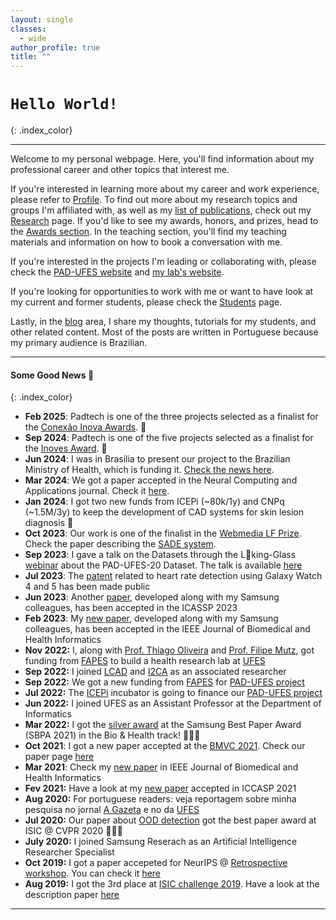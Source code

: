 ```yaml
---
layout: single
classes:
  - wide
author_profile: true
title: ""
---
```


# <i class="fas fa-code"></i> `Hello World!` <i class="fas fa-code"></i>
{: .index_color}

___

Welcome to my personal webpage. Here, you'll find information about my professional career and other topics that interest me.

If you're interested in learning more about my career and work experience, please refer to [Profile](profile). To find out more about my research topics and groups I'm affiliated with, as well as my [list of publications](/research/#list-of-publications), check out my [Research](research) page. If you'd like to see my awards, honors, and prizes, head to the [Awards section](awards). In the teaching section, you'll find my teaching materials and information on how to book a conversation with me.

If you're interested in the projects I'm leading or collaborating with, please check the [PAD-UFES website](http://pad.ufes.br/padtech/) and [my lab's website](http://life.inf.ufes.br).

If you're looking for opportunities to work with me or want to have look at my current and former students, please check the [Students](students) page.

Lastly, in the [blog](blog) area, I share my thoughts, tutorials for my students, and other related content. Most of the posts are written in Portuguese because my primary audience is Brazilian.

___

#### Some Good News 📰
{: .index_color}

+ <span class="news"> <span class="index_color"> **Feb 2025**: </span> Padtech is one of the three projects selected as a finalist for the [Conexão Inova Awards](https://www.conexaoinovacaopublica.org/). 🎉</span>
+ <span class="news"> <span class="index_color"> **Sep 2024**: </span> Padtech is one of the five projects selected as a finalist for the [Inoves Award](https://inoves.es.gov.br/). 🎉</span>
+ <span class="news"> <span class="index_color"> **Jun 2024**: </span> I was in Brasilia to present our project to the Brazilian Ministry of Health, which is funding it. [Check the news here](https://life.inf.ufes.br/blog/seminario-marco-zero/).</span>
+ <span class="news"> <span class="index_color"> **Mar 2024**: </span> We got a paper accepted in the Neural Computing and Applications journal. Check it [here](https://link.springer.com/article/10.1007/s00521-024-09615-z).</span>
+ <span class="news"> <span class="index_color"> **Jan 2024**: </span> I got two new funds from ICEPi (~80k/1y) and CNPq (~1.5M/3y) to keep the development of CAD systems for skin lesion diagnosis 🎉 </span>
+ <span class="news"> <span class="index_color"> **Oct 2023**: </span> Our work is one of the finalist in the [Webmedia LF Prize](https://webmedia.org.br/2023/cfp-premio-lf/). Check the paper describing the [SADE system](https://sol.sbc.org.br/index.php/webmedia_estendido/article/view/25686). </span>
+ <span class="news"> <span class="index_color"> **Sep 2023**: </span> I gave a talk on the Datasets through the L👀king-Glass [webinar](https://purrlab.github.io/webinar/) about the PAD-UFES-20 Dataset. The talk is available [here](https://www.youtube.com/watch?v=q-DBwWZejMY)</span>
+ <span class="news"> <span class="index_color"> **Jul 2023**: </span> The [patent](https://patents.google.com/patent/US20230190120A1/en) related to heart rate detection using Galaxy Watch 4 and 5 has been made public  </span>
+ <span class="news"> <span class="index_color"> **Jun 2023**: </span> Another [paper](https://ieeexplore.ieee.org/document/10095339), developed along with my Samsung colleagues, has been accepted in the ICASSP 2023 </span>
+ <span class="news"> <span class="index_color"> **Feb 2023**: </span> My [new paper](https://ieeexplore.ieee.org/document/10057982), developed along with my Samsung colleagues, has been accepted in the IEEE Journal of Biomedical and Health Informatics </span>
+ <span class="news"> <span class="index_color"> **Nov 2022:** </span> I, along with [Prof. Thiago Oliveira](http://www.inf.ufes.br/~todsantos/home-2) and [Prof. Filipe Mutz](http://www.fmtz.com.br/about/), got funding from [FAPES](https://fapes.es.gov.br/) to build a health research lab at [UFES](https://ufes.br/)</span>
+ <span class="news"> <span class="index_color"> **Sep 2022:** </span> I joined [LCAD](http://www.lcad.inf.ufes.br/) and [I2CA](http://i2ca.ai/) as an associated researcher </span>
+ <span class="news"> <span class="index_color"> **Sep 2022:** </span> We got a new funding from [FAPES](https://fapes.es.gov.br/) for [PAD-UFES project](/projects/skin_cancer_diagnosis/)</span>
+ <span class="news"> <span class="index_color"> **Jul 2022:** </span> The [ICEPi](https://icepi.es.gov.br/) incubator is going to finance our [PAD-UFES project](/projects/skin_cancer_diagnosis/)  </span>
+ <span class="news"> <span class="index_color"> **Jun 2022:** </span> I joined UFES as an Assistant Professor at the Department of Informatics </span>
+ <span class="news"> <span class="index_color"> **Mar 2022:** </span> I got the [silver award](https://www.linkedin.com/feed/update/urn:li:share:6907384896474742785?utm_source=linkedin_share&utm_medium=member_desktop_share&utm_content=post) at the Samsung Best Paper Award (SBPA 2021) in the Bio & Health track! 🎉🎉🎉 </span>
+ <span class="news"> <span class="index_color"> **Oct 2021**: </span> I got a new paper accepted at the [BMVC 2021](https://www.bmvc2021.com/). Check our paper page [here](https://cyclempi.github.io/) </span>
+ <span class="news"> <span class="index_color"> **Mar 2021**: </span> Check my [new paper](https://ieeexplore.ieee.org/document/9364366) in IEEE Journal of Biomedical and Health Informatics </span>
+ <span class="news"> <span class="index_color"> **Fev 2021:** </span> Have a look at my [new paper](https://arxiv.org/pdf/2102.11771.pdf) accepted in ICCASP 2021 </span>
+ <span class="news"> <span class="index_color"> **Aug 2020:** </span> For portuguese readers: veja reportagem sobre minha pesquisa no jornal [A Gazeta](https://www.agazeta.com.br/revista-ag/vida/aluno-da-ufes-ganha-premio-por-software-que-auxilia-na-deteccao-de-cancer-de-pele-0820) e no da [UFES](http://www.ufes.br/conteudo/software-que-auxilia-na-deteccao-de-cancer-de-pele-recebe-premio-internacional) </span>
+ <span class="news"> <span class="index_color">**Jul 2020:** </span> Our paper about [OOD detection](http://openaccess.thecvf.com/content_CVPRW_2020/papers/w42/Pacheco_On_Out-of-Distribution_Detection_Algorithms_With_Deep_Neural_Skin_Cancer_Classifiers_CVPRW_2020_paper.pdf) got the best paper award at ISIC @ CVPR 2020 🎉🎉🎉 
+ <span class="news"> <span class="index_color"> **July 2020:** </span> I joined Samsung Reserach as an Artificial Intelligence Researcher Specialist
+ <span class="news"> <span class="index_color"> **Oct 2019:** </span> I got a paper accepeted for NeurIPS @ [Retrospective workshop](https://ml-retrospectives.github.io/neurips2019/schedule/). You can check it [here](https://ml-retrospectives.github.io/neurips2019/assets/pdfs/Recent_advances_in_deep_learning_applied_to_skin_cancer_detection.pdf)</span>
+ <span class="news"> <span class="index_color"> **Aug 2019:** </span> I got the 3rd place at [ISIC challenge 2019](http://challenge2019.isic-archive.com). Have a look at the description paper [here](https://arxiv.org/pdf/1909.04525.pdf) </span>


___
